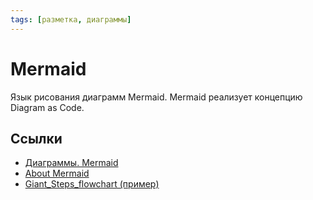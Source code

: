 ```yaml
---
tags: [разметка, диаграммы]
---
```

# Mermaid

Язык рисования диаграмм Mermaid. Mermaid реализует концепцию Diagram as Code.

## Ссылки

* [Диаграммы. Mermaid](https://yamadharma.github.io/ru/post/2021/01/03/diagrams-mermaid/)
* [About Mermaid](https://mermaid-js.github.io/)
* [Giant_Steps_flowchart (пример)](Giant_Steps_flowchart%20(пример).md)
